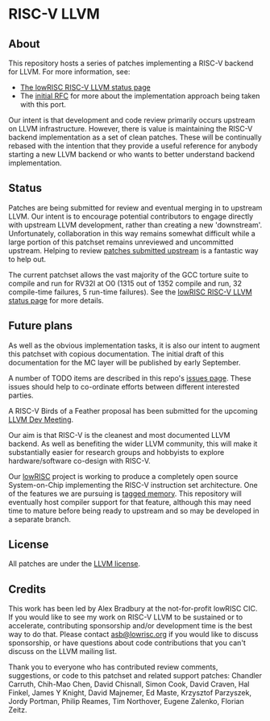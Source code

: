 # RISC-V LLVM
## About
This repository hosts a series of patches implementing a RISC-V backend for 
LLVM. For more information, see:
* [The lowRISC RISC-V LLVM status page](http://www.lowrisc.org/llvm/status)
* The [initial 
RFC](http://lists.llvm.org/pipermail/llvm-dev/2016-August/103748.html) for 
more about the implementation approach being taken with this port.

Our intent is that development and code review primarily occurs upstream on 
LLVM infrastructure. However, there is value is maintaining the RISC-V backend 
implementation as a set of clean patches. These will be continually rebased 
with the intention that they provide a useful reference for anybody starting a 
new LLVM backend or who wants to better understand backend implementation.

## Status
Patches are being submitted for review and eventual merging in to upstream
LLVM. Our intent is to encourage potential contributors to engage directly 
with upstream LLVM development, rather than creating a new 'downstream'.
Unfortunately, collaboration in this way remains somewhat difficult while a 
large portion of this patchset remains unreviewed and uncommitted upstream.
Helping to review [patches submitted 
upstream](https://reviews.llvm.org/differential/?authors=asb&order=updated) is 
a fantastic way to help out.

The current patchset allows the vast majority of the GCC torture suite to 
compile and run for RV32I at O0 (1315 out of 1352 compile and run, 32 
compile-time failures, 5 run-time failures). See the [lowRISC RISC-V LLVM 
status page](http://www.lowrisc.org/llvm/status) for more details.

## Future plans
As well as the obvious implementation tasks, it is also our intent to augment 
this patchset with copious documentation. The initial draft of this 
documentation for the MC layer will be published by early September.

A number of TODO items are described in this repo's [issues 
page](https://github.com/lowrisc/riscv-llvm/issues). These issues should help 
to co-ordinate efforts between different interested parties.

A RISC-V Birds of a Feather proposal has been submitted for the upcoming [LLVM 
Dev Meeting](http://llvm.org/devmtg/2017-10/).

Our aim is that RISC-V is the cleanest and most documented LLVM backend. As 
well as benefiting the wider LLVM community, this will make it substantially 
easier for research groups and hobbyists to explore hardware/software 
co-design with RISC-V.

Our [lowRISC](http://www.lowrisc.org) project is working to produce a 
completely open source System-on-Chip implementing the RISC-V instruction set 
architecture. One of the features we are pursuing is [tagged 
memory](http://www.lowrisc.org/downloads/lowRISC-memo-2014-001.pdf). This 
repository will eventually host compiler support for that feature, although 
this may need time to mature before being ready to upstream and so may be 
developed in a separate branch.

## License
All patches are under the [LLVM 
license](http://llvm.org/docs/DeveloperPolicy.html#license).

## Credits
This work has been led by Alex Bradbury at the not-for-profit lowRISC CIC. If 
you would like to see my work on RISC-V LLVM to be sustained or to accelerate, 
contributing sponsorship and/or development time is the best way to do that.
Please contact asb@lowrisc.org if you would like to discuss sponsorship, or 
have questions about code contributions that you can't discuss on the LLVM 
mailing list.

Thank you to everyone who has contributed review comments, suggestions, or
code to this patchset and related support patches: Chandler Carruth, Chih-Mao 
Chen, David Chisnall, Simon Cook, David Craven, Hal Finkel, James Y Knight, 
David Majnemer, Ed Maste, Krzysztof Parzyszek, Jordy Portman, Philip Reames, 
Tim Northover, Eugene Zalenko, Florian Zeitz.
